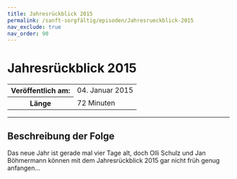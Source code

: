 ```yaml
---
title: Jahresrückblick 2015
permalink: /sanft-sorgfältig/episoden/Jahresrueckblick-2015
nav_exclude: true
nav_order: 90
---
```


# Jahresrückblick 2015
<table class="resp-table dcf-table dcf-table-responsive dcf-table-bordered dcf-table-striped dcf-w-100%">
                    <tbody>
                        <tr>
                            <th scope="row">Veröffentlich am:</th>
                            <td data-label="Veröffentlich am:">04. Januar 2015</td>
                        </tr>
                        <tr>
                            <th scope="row">Länge </th>
                            <td data-label="Länge ">72 Minuten</td>
                        </tr></tbody>
                </table>

***

## Beschreibung der Folge

<div>
Das neue Jahr ist gerade mal vier Tage alt, doch Olli Schulz und Jan Böhmermann können mit dem Jahresrückblick 2015 gar nicht früh genug anfangen...  
</div>


